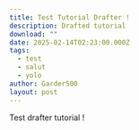 ```yaml
---
title: Test Tutorial Drafter !
description: Drafted tutorial
download: ""
date: 2025-02-14T02:23:00.000Z
tags:
  - test
  - salut
  - yolo
author: Garder500
layout: post
---
```

Test drafter tutorial !
